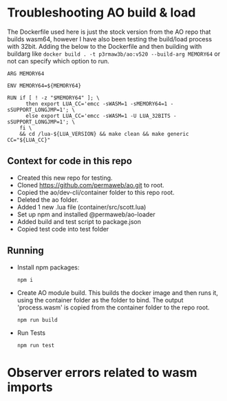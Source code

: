 # Troubleshooting AO build & load
The Dockerfile used here is just the stock version from the AO repo that builds wasm64, however I have also been testing the build/load process with 32bit. Adding the below to the Dockerfile and then building with buildarg like `docker build . -t p3rmaw3b/ao:v520 --build-arg MEMORY64` or not can specify which option to run.
```
ARG MEMORY64

ENV MEMORY64=${MEMORY64}

RUN if [ ! -z "$MEMORY64" ]; \
      then export LUA_CC='emcc -sWASM=1 -sMEMORY64=1 -sSUPPORT_LONGJMP=1'; \
      else export LUA_CC='emcc -sWASM=1 -U LUA_32BITS -sSUPPORT_LONGJMP=1'; \
    fi \
    && cd /lua-${LUA_VERSION} && make clean && make generic CC="${LUA_CC}"

```
  
## Context for code in this repo
 - Created this new repo for testing.
 - Cloned https://github.com/permaweb/ao.git to root.
 - Copied the ao/dev-cli/container folder to this repo root.
 - Deleted the ao folder.
 - Added 1 new .lua file (container/src/scott.lua)
 - Set up npm and installed @permaweb/ao-loader
 - Added build and test script to package.json
 - Copied test code into test folder

## Running
 - Install npm packages:
   ```
   npm i
   ```
 - Create AO module build. This builds the docker image and then runs it, using the container folder as the folder to bind. The output 'process.wasm' is copied from the container folder to the repo root.
   ```
   npm run build
   ```
 - Run Tests
   ```
   npm run test
   ```
# Observer errors related to wasm imports
